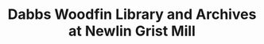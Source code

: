 ---
layout: repo
title: "Dabbs Woodfin Library and Archives at Newlin Grist Mill"
id: 14053
permalink: repos/14053/
---